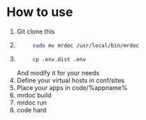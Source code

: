 # How to use
1. Git clone this
2. ```bash
        sudo mv mrdoc /usr/local/bin/mrdoc
    ```
3. ```bash
        cp .env.dist .env
    ```
    And modify it for your needs
4. Define your virtual hosts in conf/sites
5. Place your apps in code/%appname% 
6. mrdoc build
7. mrdoc run
8. code hard
